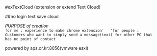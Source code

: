 #exTextCloud (extension or extend Text Cloud)

##no login text save cloud


*PURPOSE of creation*  
`for me : experience to make chrome extension'  
'for people : Customers who want to simply send a message(text) for other PC that has no point of contact`  


powered by aps.or.kr:8056(vmware esxi)
